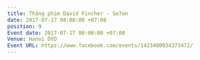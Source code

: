 ```yaml
---
title: Tháng phim David Fincher - Se7en
date: 2017-07-17 08:08:00 +07:00
position: 9
Event date: 2017-07-17 00:00:00 +07:00
Venue: Hanoi DVD
Event URL: https://www.facebook.com/events/1423400034373472/
---
```


